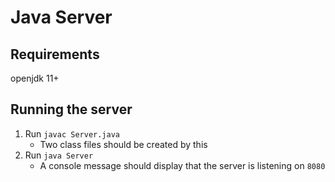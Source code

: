 # Java Server

## Requirements

openjdk 11+

## Running the server

1. Run `javac Server.java`
    - Two class files should be created by this
2. Run `java Server`
    - A console message should display that the server is listening on `8080`

